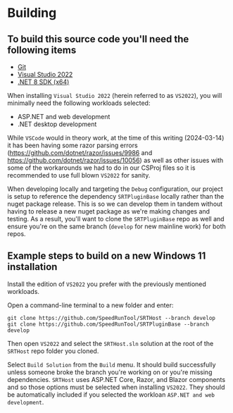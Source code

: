 # Building

## To build this source code you'll need the following items

* [Git](https://git-scm.com/)
* [Visual Studio 2022](https://visualstudio.microsoft.com/downloads/)
* [.NET 8 SDK (x64)](https://dotnet.microsoft.com/en-us/download/dotnet/8.0)

When installing `Visual Studio 2022` (herein referred to as `VS2022`), you will minimally need the following workloads selected:

* ASP.NET and web development
* .NET desktop development

While `VSCode` would in theory work, at the time of this writing (2024-03-14) it has been having some razor parsing errors (<https://github.com/dotnet/razor/issues/9986> and <https://github.com/dotnet/razor/issues/10056>) as well as other issues with some of the workarounds we had to do in our CSProj files so it is recommended to use full blown `VS2022` for sanity.

When developing locally and targeting the `Debug` configuration, our project is setup to reference the dependency `SRTPluginBase` locally rather than the nuget package release. This is so we can develop them in tandem without having to release a new nuget package as we're making changes and testing. As a result, you'll want to clone the `SRTPluginBase` repo as well and ensure you're on the same branch (`develop` for new mainline work) for both repos.

## Example steps to build on a new Windows 11 installation

Install the edition of `VS2022` you prefer with the previously mentioned workloads.

Open a command-line terminal to a new folder and enter:

```pwsh
git clone https://github.com/SpeedRunTool/SRTHost --branch develop
git clone https://github.com/SpeedRunTool/SRTPluginBase --branch develop
```

Then open `VS2022` and select the `SRTHost.sln` solution at the root of the `SRTHost` repo folder you cloned.

Select `Build Solution` from the `Build` menu. It should build successfully unless someone broke the branch you're working on or you're missing dependencies. `SRTHost` uses ASP.NET Core, Razor, and Blazor components and so those options must be selected when installing `VS2022`. They should be automatically included if you selected the workloan `ASP.NET and web development`.
